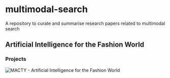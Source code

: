 # multimodal-search
A repository to curate and summarise research papers related to multimodal search

## Artificial Intelligence for the Fashion World

### Projects
![MACTY - Artificial Intelligence for the Fashion World](https://www.macty.eu/)

